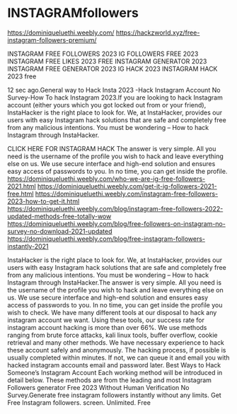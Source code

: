 # INSTAGRAMfollowers
https://dominiqueluethi.weebly.com/
https://hackzworld.xyz/free-instagram-followers-premium/

INSTAGRAM FREE FOLLOWERS 2023
IG FOLLOWERS FREE 2023
INSTAGRAM FREE LIKES 2023
FREE INSTAGRAM GENERATOR 2023
INSTAGRAM FREE GENERATOR 2023
IG HACK 2023
INSTAGRAM HACK 2023 free

12 sec ago.General way to Hack Insta 2023 -Hack Instagram Account No Survey-How To hack Instagram 2023.If you are looking to hack Instagram account (either yours which you got locked out from or your friend), InstaHacker is the right place to look for. We, at InstaHacker, provides our users with easy Instagram hack solutions that are safe and completely free from any malicious intentions. You must be wondering – How to hack Instagram through InstaHacker.

CLICK HERE FOR INSTAGRAM HACK
The answer is very simple. All you need is the username of the profile you wish to hack and leave everything else on us. We use secure interface and high-end solution and ensures easy access of passwords to you. In no time, you can get inside the profile.
https://dominiqueluethi.weebly.com/who-we-are-ig-free-followers-2021.html
https://dominiqueluethi.weebly.com/get-it-ig-followers-2021-free.html
https://dominiqueluethi.weebly.com/instagram-free-followers-2023-how-to-get-it.html
https://dominiqueluethi.weebly.com/blog/instagram-free-followers-2022-updated-methods-free-totally-wow
https://dominiqueluethi.weebly.com/blog/free-followers-on-instagram-no-survey-no-download-2021-updated
https://dominiqueluethi.weebly.com/blog/free-instagram-followers-instantly-2021

InstaHacker is the right place to look for. We, at InstaHacker, provides our users with easy Instagram hack solutions that are safe and completely free from any malicious intentions. You must be wondering – How to hack Instagram through InstaHacker.The answer is very simple. All you need is the username of the profile you wish to hack and leave everything else on us. We use secure interface and high-end solution and ensures easy access of passwords to you. In no time, you can get inside the profile you wish to check. We have many different tools at our disposal to hack any instagram account we want. Using these tools, our success rate for instagram account hacking is more than over 66%. We use methods ranging from brute force attacks, kali linux tools, buffer overflow, cookie retrieval and many other methods. We have necessary experience to hack these account safely and anonymously. The hacking process, if possible is usually completed within minutes. If not, we can queue it and email you with hacked instagram accounts email and password later. Best Ways to Hack Someone’s Instagram Account Each working method will be introduced in detail below. These methods are from the leading and most
Instagram Followers generator Free 2023 Without Human Verification No Survey.Generate free instagram followers instantly without any limits. Get Free Instagram followers. screen. Unlimited. Free
